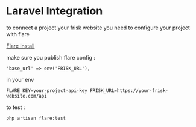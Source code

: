 # Laravel Integration

to connect a project your frisk website you need to configure your project with flare

[Flare install](https://flareapp.io/docs/ignition-for-laravel/installation)

make sure you publish flare config :

`'base_url' => env('FRISK_URL'),`

in your env

`FLARE_KEY=your-project-api-key
FRISK_URL=https://your-frisk-website.com/api`

to test :

`php artisan flare:test`